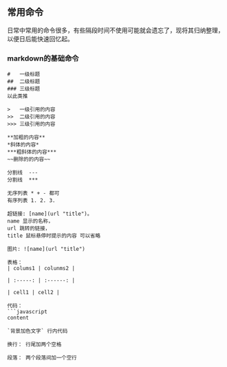 ## 常用命令

日常中常用的命令很多，有些隔段时间不使用可能就会遗忘了，现将其归纳整理，以便日后能快速回忆起。

### markdown的基础命令

```
#   一级标题
##  二级标题
### 三级标题
以此类推

>   一级引用的内容
>>  二级引用的内容
>>> 三级引用的内容

**加粗的内容**
*斜体的内容*
***粗斜体的内容***
~~删除的的内容~~

分割线  ---
分割线  ***

无序列表 * + - 都可
有序列表 1. 2. 3.

超链接: [name](url "title")。
name 显示的名称，
url 跳转的链接，
title 鼠标悬停时提示的内容 可以省略

图片: ![name](url "title")

表格：
| colums1 | colunms2 |

| :-----: | :------: |

| cell1 | cell2 |

代码： 
```javascript
content

`背景加色文字` 行内代码

换行： 行尾加两个空格

段落： 两个段落间加一个空行

